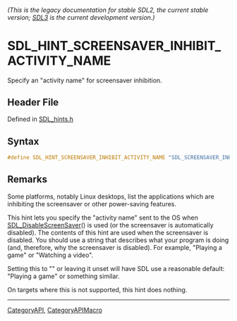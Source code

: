 ###### (This is the legacy documentation for stable SDL2, the current stable version; [SDL3](https://wiki.libsdl.org/SDL3/) is the current development version.)
# SDL_HINT_SCREENSAVER_INHIBIT_ACTIVITY_NAME

Specify an "activity name" for screensaver inhibition.

## Header File

Defined in [SDL_hints.h](https://github.com/libsdl-org/SDL/blob/SDL2/include/SDL_hints.h)

## Syntax

```c
#define SDL_HINT_SCREENSAVER_INHIBIT_ACTIVITY_NAME "SDL_SCREENSAVER_INHIBIT_ACTIVITY_NAME"
```

## Remarks

Some platforms, notably Linux desktops, list the applications which are
inhibiting the screensaver or other power-saving features.

This hint lets you specify the "activity name" sent to the OS when
[SDL_DisableScreenSaver](SDL_DisableScreenSaver)() is used (or the
screensaver is automatically disabled). The contents of this hint are used
when the screensaver is disabled. You should use a string that describes
what your program is doing (and, therefore, why the screensaver is
disabled). For example, "Playing a game" or "Watching a video".

Setting this to "" or leaving it unset will have SDL use a reasonable
default: "Playing a game" or something similar.

On targets where this is not supported, this hint does nothing.

----
[CategoryAPI](CategoryAPI), [CategoryAPIMacro](CategoryAPIMacro)

